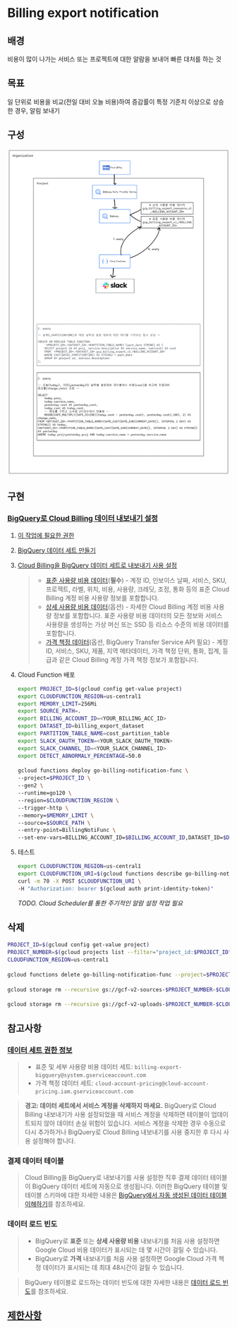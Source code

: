 # Billing export notification

## 배경

비용이 많이 나가는 서비스 또는 프로젝트에 대한 알람을 보내어 빠른 대처를 하는 것

## 목표

일 단위로 비용을 비교(전일 대비 오늘 비용)하여 증감률이 특정 기준치 이상으로 상승한 경우, 알림 보내기

## 구성

![alt](images/flow.png)

## 구현

### [BigQuery로 Cloud Billing 데이터 내보내기 설정](https://cloud.google.com/billing/docs/how-to/export-data-bigquery-setup?hl=ko#how-to-enable)

1. [이 작업에 필요한 권한](https://cloud.google.com/billing/docs/how-to/export-data-bigquery-setup?hl=ko#required_permissions)

2. [BigQuery 데이터 세트 만들기](https://cloud.google.com/billing/docs/how-to/export-data-bigquery-setup?hl=ko#create-bq-dataset)

3. [Cloud Billing을 BigQuery 데이터 세트로 내보내기 사용 설정](https://cloud.google.com/billing/docs/how-to/export-data-bigquery-setup?hl=ko#enable-bq-export)

   > - [표준 사용량 비용 데이터](https://cloud.google.com/billing/docs/how-to/export-data-bigquery-tables?hl=ko#standard-usage-cost-data-schema)(**필수**) - 계정 ID, 인보이스 날짜, 서비스, SKU, 프로젝트, 라벨, 위치, 비용, 사용량, 크레딧, 조정, 통화 등의 표준 Cloud Billing 계정 비용 사용량 정보를 포함합니다.
   > - [상세 사용량 비용 데이터](https://cloud.google.com/billing/docs/how-to/export-data-bigquery-tables?hl=ko#detailed-usage-cost-data-schema)(옵션) - 자세한 Cloud Billing 계정 비용 사용량 정보를 포함합니다. 표준 사용량 비용 데이터의 모든 정보와 서비스 사용량을 생성하는 가상 머신 또는 SSD 등 리소스 수준의 비용 데이터를 포함합니다.
   > - [가격 책정 데이터](https://cloud.google.com/billing/docs/how-to/export-data-bigquery-tables?hl=ko#pricing-data-schema)(옵션, BigQuery Transfer Service API 필요) - 계정 ID, 서비스, SKU, 제품, 지역 메타데이터, 가격 책정 단위, 통화, 집계, 등급과 같은 Cloud Billing 계정 가격 책정 정보가 포함됩니다.

4. Cloud Function 배포

   ```bash
   export PROJECT_ID=$(gcloud config get-value project)
   export CLOUDFUNCTION_REGION=us-central1
   export MEMORY_LIMIT=256Mi
   export SOURCE_PATH=.
   export BILLING_ACCOUNT_ID=<YOUR_BILLING_ACC_ID>
   export DATASET_ID=billing_export_dataset
   export PARTITION_TABLE_NAME=cost_partition_table
   export SLACK_OAUTH_TOKEN=<YOUR_SLACK_OAUTH_TOKEN>
   export SLACK_CHANNEL_ID=<YOUR_SLACK_CHANNEL_ID>
   export DETECT_ABNORMALY_PERCENTAGE=50.0

   gcloud functions deploy go-billing-notification-func \
   --project=$PROJECT_ID \
   --gen2 \
   --runtime=go120 \
   --region=$CLOUDFUNCTION_REGION \
   --trigger-http \
   --memory=$MEMORY_LIMIT \
   --source=$SOURCE_PATH \
   --entry-point=BillingNotiFunc \
   --set-env-vars=BILLING_ACCOUNT_ID=$BILLING_ACCOUNT_ID,DATASET_ID=$DATASET_ID,PARTITION_TABLE_NAME=$PARTITION_TABLE_NAME,SLACK_OAUTH_TOKEN=$SLACK_OAUTH_TOKEN,SLACK_CHANNEL_ID=$SLACK_CHANNEL_ID,DETECT_ABNORMALY_PERCENTAGE=$DETECT_ABNORMALY_PERCENTAGE
   ```

5. 테스트
   ```bash
   export CLOUDFUNCTION_REGION=us-central1
   export CLOUDFUNCTION_URI=$(gcloud functions describe go-billing-notification-func --region $CLOUDFUNCTION_REGION --gen2 --format json | jq -r '.serviceConfig.uri')
   curl -m 70 -X POST $CLOUDFUNCTION_URI \
   -H "Authorization: bearer $(gcloud auth print-identity-token)"
   ```
   _TODO. Cloud Scheduler를 통한 주기적인 알람 설정 작업 필요_

## 삭제

```bash
PROJECT_ID=$(gcloud config get-value project)
PROJECT_NUMBER=$(gcloud projects list --filter="project_id:$PROJECT_ID" --format='value(project_number)')
CLOUDFUNCTION_REGION=us-central1

gcloud functions delete go-billing-notification-func --project=$PROJECT_ID --region=$CLOUDFUNCTION_REGION -q

gcloud storage rm --recursive gs://gcf-v2-sources-$PROJECT_NUMBER-$CLOUDFUNCTION_REGION/

gcloud storage rm --recursive gs://gcf-v2-uploads-$PROJECT_NUMBER-$CLOUDFUNCTION_REGION/
```

## 참고사항

### [데이터 세트 권한 정보](https://cloud.google.com/billing/docs/how-to/export-data-bigquery-setup?hl=ko#about_dataset_permissions)

> - 표준 및 세부 사용량 비용 데이터 세트: `billing-export-bigquery@system.gserviceaccount.com`
> - 가격 책정 데이터 세트: `cloud-account-pricing@cloud-account-pricing.iam.gserviceaccount.com`

> **경고: 데이터 세트에서 서비스 계정을 삭제하지 마세요.** BigQuery로 Cloud Billing 내보내기가 사용 설정되었을 때 서비스 계정을 삭제하면 테이블이 업데이트되지 않아 데이터 손실 위험이 있습니다. 서비스 계정을 삭제한 경우 수동으로 다시 추가하거나 BigQuery로 Cloud Billing 내보내기를 사용 중지한 후 다시 사용 설정해야 합니다.

### 결제 데이터 테이블

> Cloud Billing을 BigQuery로 내보내기를 사용 설정한 직후 결제 데이터 테이블이 BigQuery 데이터 세트에 자동으로 생성됩니다. 이러한 BigQuery 테이블 및 테이블 스키마에 대한 자세한 내용은 [BigQuery에서 자동 생성된 데이터 테이블 이해하기](https://cloud.google.com/billing/docs/how-to/export-data-bigquery-tables?hl=ko)를 참조하세요.

### 데이터 로드 빈도

> - BigQuery로 **표준** 또는 **상세 사용량 비용** 내보내기를 처음 사용 설정하면 Google Cloud 비용 데이터가 표시되는 데 몇 시간이 걸릴 수 있습니다.
> - BigQuery로 **가격** 내보내기를 처음 사용 설정하면 Google Cloud 가격 책정 데이터가 표시되는 데 최대 48시간이 걸릴 수 있습니다.

> BigQuery 테이블로 로드하는 데이터 빈도에 대한 자세한 내용은 [데이터 로드 빈도](https://cloud.google.com/billing/docs/how-to/export-data-bigquery-tables?hl=ko#data-loads)를 참조하세요.

## [제한사항](https://cloud.google.com/billing/docs/how-to/export-data-bigquery-setup?hl=ko#limitations)
